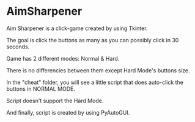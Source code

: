 # AimSharpener
Aim Sharpener is a click-game created by using Tkinter.

The goal is click the buttons as many as you can possibly click in 30 seconds.

Game has 2 different modes: Normal & Hard.

There is no differencies between them except Hard Mode's buttons size.

In the "cheat" folder, you will see a little script that does auto-click the buttons in NORMAL MODE.

Script doesn't support the Hard Mode.

And finally, script is created by using PyAutoGUI.
